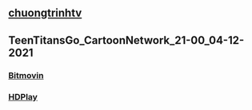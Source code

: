 
## [chuongtrinhtv](https://admin1509.github.io/chuongtrinhtv/)
## TeenTitansGo_CartoonNetwork_21-00_04-12-2021

### [Bitmovin](https://bitmovin.com/demos/stream-test?format=hls&manifest=https://raw.githubusercontent.com/admin1509/admin1509/main/TeenTitansGo_CartoonNetwork_21-00_04-12-2021/TeenTitansGo_CartoonNetwork_21-00_04-12-2021.m3u8)
### [HDPlay](https://hdplay.se/?HLSP2P=https://raw.githubusercontent.com/admin1509/admin1509/main/TeenTitansGo_CartoonNetwork_21-00_04-12-2021/TeenTitansGo_CartoonNetwork_21-00_04-12-2021.m3u8)
